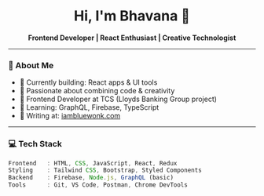 <h1 align="center">Hi, I'm Bhavana 👋</h1>
<p align="center">
  <strong>Frontend Developer | React Enthusiast | Creative Technologist</strong>
</p>

---

### 🧠 About Me
- 🔭 Currently building: React apps & UI tools
- 🎨 Passionate about combining code & creativity
- 💼 Frontend Developer at TCS (Lloyds Banking Group project)
- 🌱 Learning: GraphQL, Firebase, TypeScript
- 📝 Writing at: [iambluewonk.com](https://iambluewonk.com)

---

### 💻 Tech Stack
```javascript
Frontend   : HTML, CSS, JavaScript, React, Redux  
Styling    : Tailwind CSS, Bootstrap, Styled Components  
Backend    : Firebase, Node.js, GraphQL (basic)  
Tools      : Git, VS Code, Postman, Chrome DevTools  
